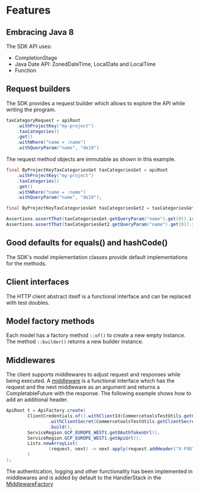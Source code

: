# Features

## Embracing Java 8

The SDK API uses:

- CompletionStage
- Java Date API: ZonedDateTime, LocalDate and LocalTime
- Function

## Request builders

The SDK provides a request builder which allows to explore the API while writing the program.

```java
taxCategoryRequest = apiRoot
    .withProjectKey("my-project")
    .taxCategories()
    .get()
    .withWhere("name = :name")
    .withQueryParam("name", "de19")
```


The request method objects are immutable as shown in this example.

```java
final ByProjectKeyTaxCategoriesGet taxCategoriesGet = apiRoot
    .withProjectKey("my-project")
    .taxCategories()
    .get()
    .withWhere("name = :name")
    .withQueryParam("name", "de19");

final ByProjectKeyTaxCategoriesGet taxCategoriesGet2 = taxCategoriesGet.withQueryParam("name", "de07");

Assertions.assertThat(taxCategoriesGet.getQueryParam("name").get(0)).isEqualTo("de19");
Assertions.assertThat(taxCategoriesGet2.getQueryParam("name").get(0)).isEqualTo("de07");
```

## Good defaults for equals() and hashCode()

The SDK's model implementation classes provide default implementations for the methods.

## Client interfaces

The HTTP client abstract itself is a functional interface and can be replaced with test doubles.

## Model factory methods

Each model has a factory method `::of()` to create a new empty instance. The method `::builder()` returns a new builder instance.

## Middlewares

The client supports middlewares to adjust request and responses while being executed.
A [middleware](../rmf/rmf-java-base/src/main/java/io/vrap/rmf/base/client/http/Middleware.java) is a functional interface
which has the request and the next middleware as an argument and returns a CompletableFuture with the response. The following
example shows how to add an additional header.

```java
ApiRoot t = ApiFactory.create(
        ClientCredentials.of().withClientId(CommercetoolsTestUtils.getClientId())
                .withClientSecret(CommercetoolsTestUtils.getClientSecret())
                .build(),
        ServiceRegion.GCP_EUROPE_WEST1.getOAuthTokenUrl(),
        ServiceRegion.GCP_EUROPE_WEST1.getApiUrl(),
        Lists.newArrayList(
                (request, next) -> next.apply(request.addHeader("X-FOO", "Bar"))
        )
);
```

The authentication, logging and other functionality has been implemented in middlewares and is added by default to the HandlerStack
in the [MiddlewareFactory](../rmf/rmf-java-base/src/main/java/io/vrap/rmf/base/client/MiddlewareFactory.java)
